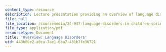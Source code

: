 ```yaml
---
content_type: resource
description: Lecture presentation providing an overview of language disorders.
file: null
file_location: /coursemedia/24-947-language-disorders-in-children-spring-2013/448b89c2a0ca7ae16aa7431b7fe36721_MIT24_947S13_OvrviwLnguge.pdf
file_type: application/pdf
resourcetype: Document
title: 'Overview: Language Disorders'
uid: 448b89c2-a0ca-7ae1-6aa7-431b7fe36721
---
```

